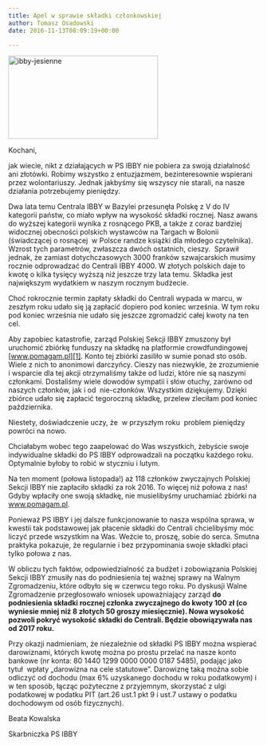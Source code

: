 ```yaml
---
title: Apel w sprawie składki członkowskiej
author: Tomasz Osadowski
date: 2016-11-13T08:09:19+00:00

---
```

<img class="alignnone size-medium wp-image-3459" src="http://www.ibby.pl/wp-content/uploads/2016/10/ibby-jesienne-300x167.jpg" alt="ibby-jesienne" width="300" height="167" srcset="http://www.ibby.pl/wp-content/uploads/2016/10/ibby-jesienne-300x167.jpg 300w, http://www.ibby.pl/wp-content/uploads/2016/10/ibby-jesienne-150x83.jpg 150w, http://www.ibby.pl/wp-content/uploads/2016/10/ibby-jesienne-768x427.jpg 768w, http://www.ibby.pl/wp-content/uploads/2016/10/ibby-jesienne-800x445.jpg 800w" sizes="(max-width: 300px) 100vw, 300px" />

Kochani,

jak wiecie, nikt z działających w PS IBBY nie pobiera za swoją działalność ani złotówki. Robimy wszystko z entuzjazmem, bezinteresownie wspierani przez wolontariuszy. Jednak jakbyśmy się wszyscy nie starali, na nasze działania potrzebujemy pieniędzy.

Dwa lata temu Centrala IBBY w Bazylei przesunęła Polskę z V do IV kategorii państw, co miało wpływ na wysokość składki rocznej. Nasz awans do wyższej kategorii wynika z rosnącego PKB, a także z coraz bardziej widocznej obecności polskich wystawców na Targach w Bolonii (świadczącej o rosnącej  w Polsce randze książki dla młodego czytelnika). Wzrost tych parametrów, zwłaszcza dwóch ostatnich, cieszy.  Sprawił jednak, że zamiast dotychczasowych 3000 franków szwajcarskich musimy rocznie odprowadzać do Centrali IBBY 4000. W złotych polskich daje to kwotę o kilka tysięcy wyższą niż jeszcze trzy lata temu. Składka jest największym wydatkiem w naszym rocznym budżecie.

Choć rokrocznie termin zapłaty składki do Centrali wypada w marcu, w zeszłym roku udało się ją zapłacić dopiero pod koniec września. W tym roku pod koniec września nie udało się jeszcze zgromadzić całej kwoty na ten cel.

Aby zapobiec katastrofie, zarząd Polskiej Sekcji IBBY zmuszony był uruchomić zbiórkę funduszy na składkę na platformie crowdfundingowej [www.pomagam.pl][1]. Konto tej zbiórki zasiliło w sumie ponad sto osób. Wiele z nich to anonimowi darczyńcy. Cieszy nas niezwykle, że zrozumienie i wsparcie dla tej akcji otrzymaliśmy także od ludzi, które nie są naszymi członkami. Dostaliśmy wiele dowodów sympatii i słów otuchy, zarówno od naszych członków, jak i od  nie-członków. Wszystkim dziękujemy. Dzięki zbiórce udało się zapłacić tegoroczną składkę, przelew zleciłam pod koniec października.

Niestety, doświadczenie uczy, że  w przyszłym roku  problem pieniędzy powróci na nowo.

Chciałabym wobec tego zaapelować do Was wszystkich, żebyście swoje indywidualne składki do PS IBBY odprowadzali na początku każdego roku. Optymalnie byłoby to robić w styczniu i lutym.

Na ten moment (połowa listopada!) aż 118 członków zwyczajnych Polskiej Sekcji IBBY nie zapłaciło składki za rok 2016. To więcej niż połowa z nas!  Gdyby wpłaciły one swoją składkę, nie musielibyśmy uruchamiać zbiórki na www.pomagam.pl.

Ponieważ PS IBBY i jej dalsze funkcjonowanie to nasza wspólna sprawa, w kwestii tak podstawowej jak płacenie składki do Centrali chcielibyśmy móc liczyć przede wszystkim na Was. Weźcie to, proszę, sobie do serca. Smutna praktyka pokazuje, że regularnie i bez przypominania swoje składki płaci tylko połowa z nas.

W obliczu tych faktów, odpowiedzialność za budżet i zobowiązania Polskiej Sekcji IBBY zmusiły nas do podniesienia tej ważnej sprawy na Walnym Zgromadzeniu, które odbyło się w czerwcu tego roku. Po dyskusji Walne Zgromadzenie przegłosowało wniosek upoważniający zarząd **do podniesienia składki rocznej członka zwyczajnego do kwoty 100 zł (co wyniesie mniej niż 8 złotych 50 groszy miesięcznie). Nowa wysokość pozwoli pokryć wysokość składki do Centrali. Będzie obowiązywała nas od 2017 roku.**

Przy okazji nadmieniam, że niezależnie od składki PS IBBY można wspierać darowiznami, których kwotę można po prostu przelać na nasze konto bankowe (nr konta: 80 1440 1299 0000 0000 0187 5485), podając jako tytuł  wpłaty „darowizna na cele statutowe”. Darowiznę taką można sobie odliczyć od dochodu (max 6% uzyskanego dochodu w roku podatkowym) i w ten sposób, łącząc pożyteczne z przyjemnym, skorzystać z ulgi podatkowej w podatku PIT (art.26 ust.1 pkt 9 i ust.7 ustawy o podatku dochodowym od osób fizycznych).

Beata Kowalska

Skarbniczka PS IBBY

 [1]: http://www.pomagam.pl/ibbypolska
